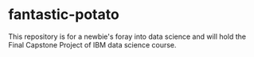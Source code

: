 # fantastic-potato
This repository is for a newbie's foray into data science and will hold the Final Capstone Project of IBM data science course.

